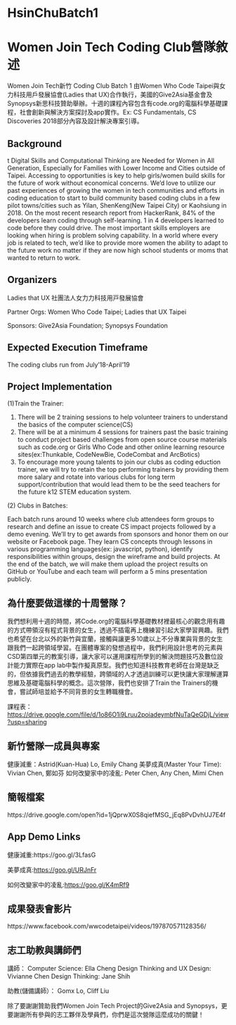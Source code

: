 # HsinChuBatch1
<h1>Women Join Tech Coding Club營隊敘述</h1>

Women Join Tech新竹 Coding Club Batch 1 由Women Who Code Taipei與女力科技用戶發展協會(Ladies that UX)合作執行，美國的Give2Asia基金會及Synopsys新思科技贊助舉辦。十週的課程內容包含有code.org的電腦科學基礎課程，社會創新與解決方案探討及app實作。Ex: CS Fundamentals, CS Discoveries 2018部分內容及設計解決專案引導。

<h2>Background</h2>
 t
Digital Skills and Computational Thinking are Needed for Women in All Generation, Especially for Families with Lower Income and Cities outside of Taipei.
Accessing to opportunities is key to help girls/women build skills for the future of work without economical concerns. We’d love to utilize our past experiences of growing the women in tech communities and efforts in coding education to start to build community based coding clubs in a few pilot towns/cities such as Yilan, ShenKeng(New Taipei City) or Kaohsiung in 2018.
On the most recent research report from HackerRank, 84% of the developers learn coding through self-learning. 1 in 4 developers learned to code before they could drive. The most important skills employers are looking when hiring is problem solving capability.
In a world where every job is related to tech, we’d like to provide more women the ability to adapt to the future work no matter if they are now high school students or moms that wanted to return to work.

<h2>Organizers</h2>
Ladies that UX
社團法⼈女⼒力科技用⼾發展協會

Partner Orgs:
Women Who Code Taipei; Ladies that UX Taipei

Sponsors:
Give2Asia Foundation; Synopsys Foundation

<h2>Expected Execution Timeframe</h2>
The coding clubs run from July’18-April’19

<h2>Project Implementation</h2>

(1)Train the Trainer:

1. There will be 2 training sessions to help volunteer trainers to
understand the basics of the computer science(CS)
2. There will be at a minimum 4 sessions for trainers past the basic
training to conduct project based challenges from open source course materials such as code.org or Girls Who Code and other online learning resource sites(ex:Thunkable, CodeNewBie, CodeCombat and ArcBotics)
3. To encourage more young talents to join our clubs as coding eduction trainer, we will try to retain the top performing trainers by providing them more salary and rotate into various clubs for long term support/contribution that would lead them to be the seed teachers for the future k12 STEM education system.

(2) Clubs in Batches:

Each batch runs around 10 weeks where club attendees form groups to research and define an issue to create CS impact projects followed by a demo evening. We’ll try to get awards from sponsors and honor them on our website or Facebook page. They learn CS concepts through lessons in various programming languages(ex: javascript, python), identify responsibilities within groups, design the wireframe and build projects. At the end of the batch, we will make them upload the project results on GitHub or YouTube and each team will perform a 5 mins presentation publicly.

<h2>為什麼要做這樣的十周營隊？</h2>

我們想利用十週的時間，將Code.org的電腦科學基礎教材裡最核心的觀念用有趣的方式帶領沒有程式背景的女生，透過不插電再上機練習引起大家學習興趣。我們也希望在台北以外的新竹與宜蘭，接觸與讓更多10歲以上不分專業與背景的女生跟我們一起跨領域學習。在團體專案的發想過程中，我們利用設計思考的元素與CSD第四單元的教案引導，讓大家可以運用課程所學到的解決問題技巧及數位設計能力實際在app lab中製作擬真原型。我們也知道科技教育老師在台灣是缺乏的，但依據我們過去的教學經驗，跨領域的人才透過訓練可以更快讓大家理解運算思維及基礎電腦科學的概念。這次營隊，我們也安排了Train the Trainers的機會，嘗試師培並給予不同背景的女生轉職機會。

課程表：
https://drive.google.com/file/d/1o86O1i9Lruu2poiadeymbfNuTaQeGDjL/view?usp=sharing

<h2>新竹營隊一成員與專案</h2>

健康減重：Astrid(Kuan-Hua) Lo, Emily Chang
美夢成真(Master Your Time): Vivian Chen, 鄭如芬
如何改變家中的凌亂: Peter Chen, Any Chen, Mimi Chen


<h2>簡報檔案</h2>
https://drive.google.com/open?id=1jQprwX0S8qiefMSG_jEq8PvDvhUJ7E4f

<h2>App Demo Links</h2>
健康減重:https://goo.gl/3LfasG

美夢成真:https://goo.gl/URJnFr

如何改變家中的凌亂:https://goo.gl/K4mRf9

<h2>成果發表會影片</h2>
https://www.facebook.com/wwcodetaipei/videos/197870571128356/

<h2>志工助教與講師們</h2>
講師：
Computer Science: Ella Cheng
Design Thinking and UX Design: Vivianne Chen
Design Thinking: Jane Shih

助教(儲備講師）：
Gomx Lo, Cliff Liu

除了要謝謝贊助我們Women Join Tech Project的Give2Asia and Synopsys，更要謝謝所有參與的志工夥伴及學員們，你們是這次營隊這麼成功的關鍵！
